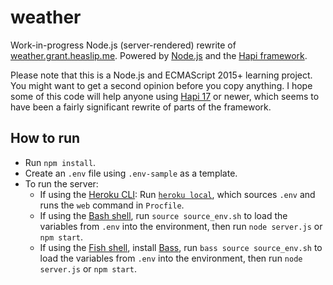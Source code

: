 # weather

Work-in-progress Node.js (server-rendered) rewrite of [weather.grant.heaslip.me][weather]. Powered by [Node.js][node-js] and the [Hapi framework][hapi].

Please note that this is a Node.js and ECMAScript 2015+ learning project. You might want to get a second opinion before you copy anything. I hope some of this code will help anyone using [Hapi 17][hapi-17] or newer, which seems to have been a fairly significant rewrite of parts of the framework.

## How to run

- Run `npm install`.
- Create an `.env` file using `.env-sample` as a template.
- To run the server:
    - If using the [Heroku CLI][heroku-cli]: Run [`heroku local`][heroku-local], which sources `.env` and runs the `web` command in `Procfile`.
    - If using the [Bash shell][bash], run `source source_env.sh` to load the variables from `.env` into the environment, then run `node server.js` or `npm start`.
    - If using the [Fish shell][fish], install [Bass][bass], run `bass source source_env.sh` to load the variables from `.env` into the environment, then run `node server.js` or `npm start`.

[bash]: https://www.gnu.org/software/bash/
[bass]: https://github.com/edc/bass
[fish]: https://fishshell.com/
[hapi]: https://hapijs.com/
[hapi-17]: https://github.com/hapijs/hapi/issues/3658
[heroku]: https://www.heroku.com/
[heroku-cli]: https://devcenter.heroku.com/articles/heroku-cli
[heroku-local]: https://devcenter.heroku.com/articles/heroku-local
[node-js]: https://nodejs.org/
[weather]: http://weather.grant.heaslip.me/
